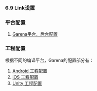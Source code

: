 ### 6.9 Link设置

### 平台配置

1. [Garena平台、后台配置](Link/developer.md)

### 工程配置

根据不同的编译平台，Garena的配置部分有：

1. [Android 工程配置](Link/android.md)
2. [iOS 工程配置](Link/ios.md)
3. [Unity 工程配置](Link/unity.md)

